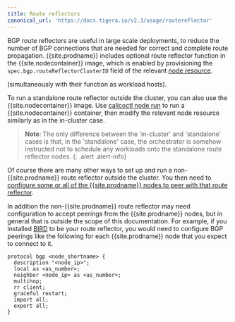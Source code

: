 ```yaml
---
title: Route reflectors
canonical_url: 'https://docs.tigera.io/v2.3/usage/routereflector'
---
```


BGP route reflectors are useful in large scale deployments, to reduce the number of BGP
connections that are needed for correct and complete route propagation.  {{site.prodname}}
includes optional route reflector function in the {{site.nodecontainer}} image, which is
enabled by provisioning the `spec.bgp.routeReflectorClusterID` field of the relevant [node
resource]({{site.url}}/{{page.version}}/reference/resources/node).

(simultaneously with their function as workload hosts).

To run a standalone route reflector outside the cluster, you can also use the
{{site.nodecontainer}} image.  Use [calicoctl node
run]({{site.url}}/{{page.version}}/reference/calicoctl/commands/node/run) to run a
{{site.nodecontainer}} container, then modify the relevant node resource similarly as in the
in-cluster case.

> **Note**: The only difference between the 'in-cluster' and 'standalone' cases is that, in
> the 'standalone' case, the orchestrator is somehow instructed not to schedule any workloads
> onto the standalone route reflector nodes.
{: .alert .alert-info}

Of course there are many other ways to set up and run a non-{{site.prodname}} route reflector
outside the cluster.  You then need to [configure some or all of the {{site.prodname}} nodes
to peer with that route reflector]({{site.url}}/{{page.version}}/networking/bgp).

In addition the non-{{site.prodname}} route reflector may need configuration to accept
peerings from the {{site.prodname}} nodes, but in general that is outside the scope of this
documentation.  For example, if you installed [BIRD](https://bird.network.cz/) to be your
route reflector, you would need to configure BGP peerings like the following for each
{{site.prodname}} node that you expect to connect to it.

    protocol bgp <node_shortname> {
      description "<node_ip>";
      local as <as_number>;
      neighbor <node_ip> as <as_number>;
      multihop;
      rr client;
      graceful restart;
      import all;
      export all;
    }
